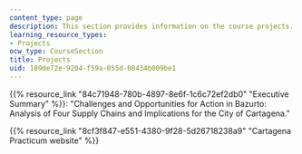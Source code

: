 ```yaml
---
content_type: page
description: This section provides information on the course projects.
learning_resource_types:
- Projects
ocw_type: CourseSection
title: Projects
uid: 189de72e-9204-f59a-055d-08434b009be1
---
```


{{% resource_link "84c71948-780b-4897-8e6f-1c6c72ef2db0" "Executive Summary" %}}: "Challenges and Opportunities for Action in Bazurto: Analysis of Four Supply Chains and Implications for the City of Cartagena."

{{% resource_link "8cf3f847-e551-4380-9f28-5d26718238a9" "Cartagena Practicum website" %}}